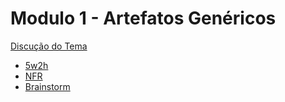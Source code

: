 # Modulo 1 - Artefatos Genéricos

[Discução do Tema](./discucao_tema.md)

* [5w2h](./5w2h.md)
* [NFR](./nfr.md)
* [Brainstorm](./brainstorm.md)